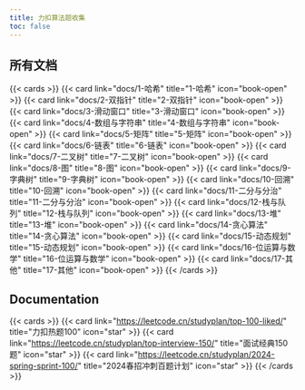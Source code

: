 ```yaml
---
title: 力扣算法题收集
toc: false
---
```



## 所有文档

{{< cards >}}
{{< card link="docs/1-哈希" title="1-哈希" icon="book-open" >}}
{{< card link="docs/2-双指针" title="2-双指针" icon="book-open" >}}
{{< card link="docs/3-滑动窗口" title="3-滑动窗口" icon="book-open" >}}
{{< card link="docs/4-数组与字符串" title="4-数组与字符串" icon="book-open" >}}
{{< card link="docs/5-矩阵" title="5-矩阵" icon="book-open" >}}
{{< card link="docs/6-链表" title="6-链表" icon="book-open" >}}
{{< card link="docs/7-二叉树" title="7-二叉树" icon="book-open" >}}
{{< card link="docs/8-图" title="8-图" icon="book-open" >}}
{{< card link="docs/9-字典树" title="9-字典树" icon="book-open" >}}
{{< card link="docs/10-回溯" title="10-回溯" icon="book-open" >}}
{{< card link="docs/11-二分与分治" title="11-二分与分治" icon="book-open" >}}
{{< card link="docs/12-栈与队列" title="12-栈与队列" icon="book-open" >}}
{{< card link="docs/13-堆" title="13-堆" icon="book-open" >}}
{{< card link="docs/14-贪心算法" title="14-贪心算法" icon="book-open" >}}
{{< card link="docs/15-动态规划" title="15-动态规划" icon="book-open" >}}
{{< card link="docs/16-位运算与数学" title="16-位运算与数学" icon="book-open" >}}
{{< card link="docs/17-其他" title="17-其他" icon="book-open" >}}
{{< /cards >}}

## Documentation

{{< cards >}}
{{< card link="https://leetcode.cn/studyplan/top-100-liked/" title="力扣热题100" icon="star" >}}
{{< card link="https://leetcode.cn/studyplan/top-interview-150/" title="面试经典150题" icon="star" >}}
{{< card link="https://leetcode.cn/studyplan/2024-spring-sprint-100/" title="2024春招冲刺百题计划" icon="star" >}}
{{< /cards >}}
